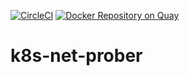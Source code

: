 [![CircleCI](https://circleci.com/gh/giantswarm/k8s-net-prober.svg?style=shield)](https://circleci.com/gh/giantswarm/k8s-net-prober) [![Docker Repository on Quay](https://quay.io/repository/giantswarm/k8s-net-prober/status "Docker Repository on Quay")](https://quay.io/repository/giantswarm/k8s-net-prober)

# k8s-net-prober
